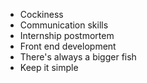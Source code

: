 - Cockiness
- Communication skills
- Internship postmortem
- Front end development
- There's always a bigger fish
- Keep it simple
